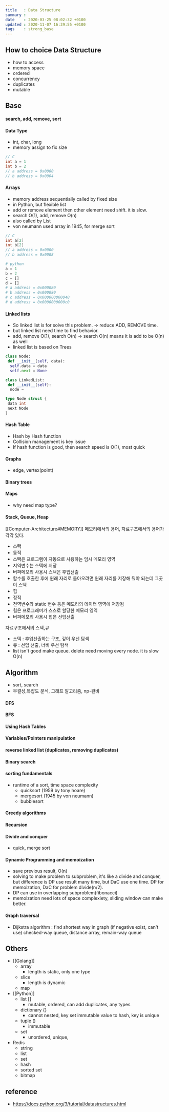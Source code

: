 ```yaml
---
title   : Data Structure
summary :
date    : 2020-03-25 08:02:32 +0100
updated : 2020-11-07 16:39:55 +0100
tags    : strong_base
---
```


## How to choice Data Structure
- how to access
- memory space
- ordered
- concurrency
- duplicates
- mutable

## Base
#### search, add, remove, sort
#### Data Type
- int, char, long
- memory assign to fix size
```c
// C
int a = 1
int b = 2
// a address = 0x0000
// b address = 0x0004
```

#### Arrays
- memory address sequentially called by fixed size
 - in Python, but flexible list
- add or remove element then other element need shift. it is slow.
- search O(1), add, remove O(n)
- also called by List
- von neumann used array in 1945, for merge sort
```c
// C
int a[2]
int b[2]
// a address = 0x0000
// b address = 0x0008
```

```py
# python
a = 1
b = 2
c = []
d = []
# a address = 0x000080
# b address = 0x000080
# c address = 0x000000000040
# d address = 0x0000000000c0
```

#### Linked lists
- So linked list is for solve this problem. -> reduce ADD, REMOVE time.
 - but linked list need time to find behavior.
 - add, remove O(1), search O(n) -> search O(n) means it is add to be O(n) as well
 - linked list is based on Trees
```py
class Node:
 def __init__(self, data):
  self.data = data
  self.next = None

class LinkedList:
 def __init__(self):
  node =
```

```go
type Node struct {
 data int
 next Node
}
```

#### Hash Table
- Hash by Hash function
- Collision management is key issue
- If hash function is good, then search speed is O(1), most quick

#### Graphs
- edge, vertex(point)

#### Binary trees

#### Maps
- why need map type?

#### Stack, Queue, Heap
[[Computer-Architecture#MEMORY]]
메모리에서의 용어, 자료구조에서의 용어가 각각 있다.
- 스택
 - 동적
 - 스택은 프로그램이 자동으로 사용하는 임시 메모리 영역
 - 지역변수는 스택에 저장
 - 버퍼메모리 사용시 스택은 후입선출
 - 함수를 호출한 후에 원래 자리로 돌아오려면 원래 자리를 저장해 둬야 되는데 그곳이 스택
- 힙
 - 정적
 - 전역변수와 static 변수 등은 메모리의 데이터 영역에 저장됨
 - 힙은 프로그래머가 스스로 할당한 메모리 영역
 - 버퍼메모리 사용시 힙은 선입선출

자료구조에서의 스택,큐
- 스택 : 후입선출하는 구조, 깊이 우선 탐색
- 큐 : 선입 선출, 너비 우선 탐색
- list isn't good make queue. delete need moving every node. it is slow O(n)

## Algorithm
- sort, search
- 무결성,복잡도 분석, 그래프 알고리즘, np-완비
#### DFS
#### BFS
#### Using Hash Tables
#### Variables/Pointers manipulation
#### reverse linked list (duplicates, removing duplicates)
#### Binary search
#### sorting fundamentals
- runtime of a sort, time space complexity
  - quicksort (1959 by tony hoare)
  - mergesort (1945 by von neumann)
  - bubblesort

#### Greedy algorithms

#### Recursion
#### Divide and conquer
- quick, merge sort

#### Dynamic Programming and memoization
- save previous result, O(n)
- solving to make problem to subproblem, it's like a divide and conquer, but
  difference is DP use result many time, but DaC use one time.
  DP for memoization, DaC for problem divide(n/2).
- DP can use in overlapping subproblem(fibonacci)
- memoization need lots of space complexiety, sliding window can make better.

#### Graph traversal
- Dijkstra algorithm : find shortest way in graph (if negative exist, can't use)
  checked-way queue, distance array, remain-way queue

## Others
- [[Golang]]
  - array
    - length is static, only one type
  - slice
    - length is dynamic
  - map
- [[Python]]
  - list []
    - mutable, ordered, can add duplicates, any types
  - dictionary {}
    - cannot nested, key set immutable value to hash, key is unique
  - tuple ()
    - immutable
  - set
    - unordered, unique,
- Redis
  - string
  - list
  - set
  - hash
  - sorted set
  - bitmap

## reference
- https://docs.python.org/3/tutorial/datastructures.html
